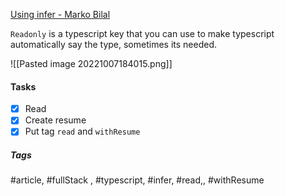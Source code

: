 [Using infer - Marko Bilal](https://twitter.com/markobilal/status/1547193093841190912/photo/1)

`Readonly` is a typescript key that you can use to make typescript automatically say the type, sometimes its needed.

![[Pasted image 20221007184015.png]]

#### Tasks
- [x] Read
- [x] Create resume
- [x] Put tag `read` and `withResume`

##### Tags
#article, #fullStack , #typescript, #infer, #read,, #withResume 
